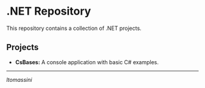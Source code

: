 # .NET Repository

This repository contains a collection of .NET projects.

## Projects

*   **CsBases:** A console application with basic C# examples.

---
*ltomassini*
